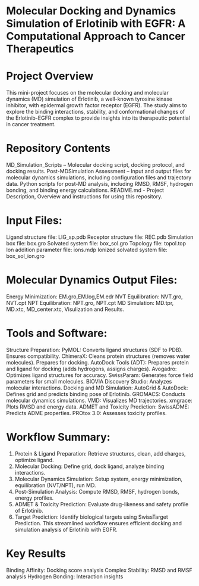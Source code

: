 # Molecular Docking and Dynamics Simulation of Erlotinib with EGFR: A Computational Approach to Cancer Therapeutics
#  Project Overview
This mini-project focuses on the molecular docking and molecular dynamics (MD) simulation of Erlotinib, a well-known tyrosine kinase inhibitor, with epidermal growth factor receptor (EGFR). The study aims to explore the binding interactions, stability, and conformational changes of the Erlotinib-EGFR complex to provide insights into its therapeutic potential in cancer treatment.

# Repository Contents
MD_Simulation_Scripts – Molecular docking script, docking protocol, and docking results.
Post-MDSimulation Assessment – Input and output files for molecular dynamics simulations, including configuration files and trajectory data. Python scripts for post-MD analysis, including RMSD, RMSF, hydrogen bonding, and binding energy calculations.
README.md - Project Description, Overview and instructions for using this repository.

# Input Files:
Ligand structure file: LIG_sp.pdb 
Receptor structure file: REC.pdb 
Simulation box file: box.gro 
Solvated system file: box_sol.gro
Topology file: topol.top 
Ion addition parameter file: ions.mdp 
Ionized solvated system file: box_sol_ion.gro 

# Molecular Dynamics Output Files: 
Energy Minimization: EM.gro,EM.log,EM.edr
NVT Equilibration: NVT.gro, NVT.cpt
NPT Equilibration: NPT.gro, NPT.cpt 
MD Simulation: MD.tpr, MD.xtc, MD_center.xtc,
Visulization and Results.

# Tools and Software:
Structure Preparation:
PyMOL: Converts ligand structures (SDF to PDB). Ensures compatibility.
ChimeraX: Cleans protein structures (removes water molecules). Prepares for docking.
AutoDock Tools (ADT): Prepares protein and ligand for docking (adds hydrogens, assigns charges).
Avogadro: Optimizes ligand structures for accuracy.
SwissParam: Generates force field parameters for small molecules.
BIOVIA Discovery Studio: Analyzes molecular interactions.
Docking and MD Simulation:
AutoGrid & AutoDock: Defines grid and predicts binding pose of Erlotinib.
GROMACS: Conducts molecular dynamics simulations.
VMD: Visualizes MD trajectories.
xmgrace: Plots RMSD and energy data.
ADMET and Toxicity Prediction:
SwissADME: Predicts ADME properties.
PROtox 3.0: Assesses toxicity profiles.

# Workflow Summary:
1. Protein & Ligand Preparation: Retrieve structures, clean, add charges, optimize ligand.
2. Molecular Docking: Define grid, dock ligand, analyze binding interactions.
3. Molecular Dynamics Simulation: Setup system, energy minimization, equilibration (NVT/NPT), run MD.
4. Post-Simulation Analysis: Compute RMSD, RMSF, hydrogen bonds, energy profiles.
5. ADMET & Toxicity Prediction: Evaluate drug-likeness and safety profile of Erlotinib.
6. Target Prediction: Identify biological targets using SwissTarget Prediction.
This streamlined workflow ensures efficient docking and simulation analysis of Erlotinib with EGFR.

# Key Results
Binding Affinity: Docking score analysis
Complex Stability: RMSD and RMSF analysis
Hydrogen Bonding: Interaction insights
